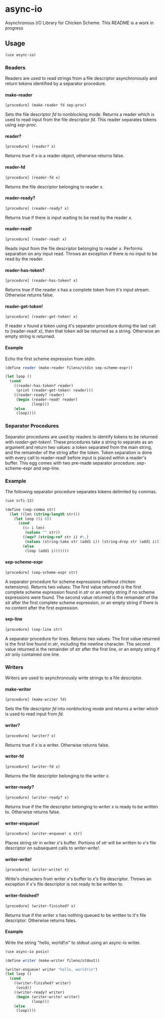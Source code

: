 # async-io
Asynchronous I/O Library for Chicken Scheme.
This README is a work in progress

## Usage
```scheme
(use async-io)
```

### Readers
Readers are used to read strings from a file descriptor asynchronously and return tokens identified by a separator procedure.

#### make-reader
```
[procedure] (make-reader fd sep-proc)
```
Sets the file descriptor *fd* to nonblocking mode.
Returns a reader which is used to read input from the file descriptor *fd*.
This reader separates tokens using *sep-proc*.

#### reader?
```
[procedure] (reader? x)
```
Returns true if *x* is a reader object, otherwise returns false.

#### reader-fd
```
[procedure] (reader-fd x)
```
Returns the file descriptor belonging to reader *x*.

#### reader-ready?
```
[procedure] (reader-ready? x)
```
Returns true if there is input waiting to be read by the reader *x*.

#### reader-read!
```
[procedure] (reader-read! x)
```
Reads input from the file descriptor belonging to reader *x*.
Performs separation on any input read.
Throws an exception if there is no input to be read by the reader.

#### reader-has-token?
```
[procedure] (reader-has-token? x)
```
Returns true if the reader *x* has a complete token from it's input stream.
Otherwise returns false.

#### reader-get-token!
```
[procedure] (reader-get-token! x)
```
If reader *x* found a token using it's separator procedure during the last call to (reader-read! x),
then that token will be returned as a string. Otherwise an empty string is returned.

#### Example
Echo the first scheme expression from stdin.

```scheme
(define reader (make-reader fileno/stdin sep-scheme-expr))

(let loop ()
  (cond
    ((reader-has-token? reader)
     (print (reader-get-token! reader)))
    ((reader-ready? reader)
     (begin (reader-read! reader)
            (loop)))
    (else
     (loop))))
```

### Separator Procedures
Separator procedures are used by readers to identify tokens to be returned with *reader-get-token!*.
These procedures take a string to separate as an argument and return two values:
a token separated from the main string, and the remainder of the string after the token.
Token separation is done with every call to reader-read! before input is placed within a reader's buffer.
This egg comes with two pre-made separator procedure: sep-scheme-expr and sep-line.

### Example
The following separator procedure separates tokens delimited by commas.
```scheme
(use srfi-13)

(define (sep-comma str)
  (let ((len (string-length str)))
    (let loop ((i 0))
      (cond
        ((= i len)
         (values "" str))
        ((eqv? (string-ref str i) #\,)
         (values (string-take str (add1 i)) (string-drop str (add1 i))))
        (else
         (loop (add1 i)))))))

```

#### sep-scheme-expr
```
[procedure] (sep-scheme-expr str)
```
A separator procedure for scheme expressions (without chicken extensions). Returns two values:
The first value returned is the first complete scheme expression found in *str* or an empty string if no scheme
expressions were found. The second value returned is the remainder of the *str* after the first complete scheme expression,
or an empty string if there is no content after the first expression.

#### sep-line
```
[procedure] (sep-line str)
```
A separator procedure for lines. Returns two values:
The first value returned is the first line found in *str*, including the newline character.
The second value returned is the remainder of *str* after the first line, or an empty string if *str* only contained one line.

### Writers
Writers are used to asynchronously write strings to a file descriptor.

#### make-writer
```
[procedure] (make-writer fd)
```
Sets the file descriptor *fd* into nonblocking mode and returns a writer which is used to read input from *fd*.

#### writer?
```
[procedure] (writer? x)
```
Returns true if *x* is a writer. Otherwise returns false.

#### writer-fd
```
[procedure] (writer-fd x)
```
Returns the file descriptor belonging to the writer *x*.

#### writer-ready?
```
[procedure] (writer-ready? x)
```
Returns true if the file descriptor belonging to writer *x* is ready to be written to.
Otherwise returns false.

#### writer-enqueue!
```
[procedure] (writer-enqueue! x str)
```
Places string *str* in writer *x*'s buffer. Portions of *str* will be written to *x*'s file descriptor on subsequent calls
to *writer-write!*.

#### writer-write!
```
[procedure] (writer-write! x)
```
Write's characters from writer *x*'s buffer to *x*'s file descriptor. Throws an exception if *x*'s file descriptor is not
ready to be written to.

#### writer-finished?
```
[procedure] (writer-finished? x)
```
Returns true if the writer *x* has nothing queued to be written to it's file descriptor.
Otherwise returns fales.

#### Example
Write the string "hello, world!\n" to stdout using an async-io writer.

```scheme
(use async-io posix)

(define writer (make-writer fileno/stdout))

(writer-enqueue! writer "hello, world!\n")
(let loop ()
  (cond
    ((writer-finished? writer)
     (void))
    ((writer-ready? writer)
     (begin (writer-write! writer)
            (loop)))
    (else
     (loop))))
```

